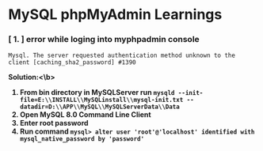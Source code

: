 # MySQL phpMyAdmin Learnings


### [ 1. ] error while loging into myphpadmin console
```
Mysql. The server requested authentication method unknown to the client [caching_sha2_password] #1390
```
<b>Solution:<\b>
1. From bin directory in MySQLServer run 
```mysqld --init-file=E:\\INSTALL\\MySQLinstall\\mysql-init.txt --datadir=D:\\APP\\MySQL\\MySQLServerData\\Data```
2. Open MySQL 8.0 Command Line Client
3. Enter root password
4. Run command ```mysql> alter user 'root'@'localhost' identified with mysql_native_password by 'password' ```
